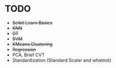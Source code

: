 # TODO

- ~~Scikit Learn Basics~~
- ~~KNN~~
- ~~DT~~
- ~~SVM~~
- ~~KMeans Clustering~~
- ~~Regression~~
- PCA, Brief CVT
- Standardization (Standard Scalar and whatnot)
